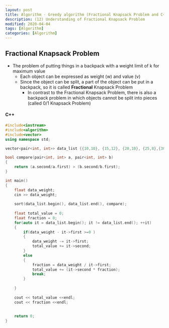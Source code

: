 ```yaml
---
layout: post
title: Algorithm - Greedy algorithm (Fractional Knapsack Problem and C++)
description: (12) Understanding of Fractional Knapsack Problem
modified: 2020-04-04
tags: [Algorithm]
categories: [Algorithm]
---
```


## Fractional Knapsack Problem
- The problem of putting things in a backpack with a weight limit of k for maximum value  
	- Each object can be expressed as weight (w) and value (v)  
	- Since the object can be split, a part of the object can be put in a backpack, so it is called **Fractional** Knapsack Problem  
		- In contrast to the Fractional Knapsack Problem, there is also a backpack problem in which objects cannot be split into pieces (called 0/1 Knapsack Problem)  
#### C++

```cpp
#include<iostream>
#include<algorithm>
#include<vector>
using namespace std;

vector<pair<int, int>> data_list {{10,10}, {15,12}, {20,10}, {25,8},{30,5}};

bool compare(pair<int, int> a, pair<int, int> b)
{
	return (a.second/a.first) > (b.second/b.first); 
}

int main()
{
	float data_weight;
	cin >> data_weight;
	
	sort(data_list.begin(), data_list.end(), compare);
	
	float total_value = 0;
	float fraction = 0;
	for(auto it = data_list.begin(); it != data_list.end(); ++it)
	{
		if(data_weight - it->first >=0 )
		{
			data_weight -= it->first;
			total_value += it->second;
		}
		else
		{
			fraction = data_weight / it->first;
			total_value += (it->second * fraction);
			break;
		}
		
	}
	
	cout << total_value <<endl;
	cout << fraction <<endl;
	
	
	return 0;
}
```